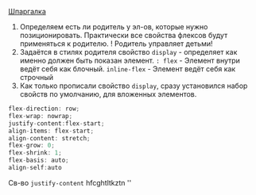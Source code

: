 [Шпаргалка](https://tpverstak.ru/flex-cheatsheet/)
1. Определяем есть ли родитель у эл-ов, которые нужно позиционировать.
    Практически все свойства флексов будут применяться к родителю.
    ! Родитель управляет детьми!
2. Задаётся в стилях родителя свойство  `display` - определяет как именно должен быть показан элемент.
   `: flex` - Элемент внутри ведёт себя как блочный.
   `inline-flex` - Элемент ведёт себя как строчный
3. Как только прописали свойство `display`, сразу установился набор свойств по умолчанию, для вложенных элементов.
```js
flex-direction: row;
flex-wrap: nowrap;
justify-content:flex-start;
align-items: flex-start;
align-content: stretch;
flex-grow: 0;
flex-shrink: 1;
flex-basis: auto;
align-self:auto
```

Св-во `justify-content` hfcghtltkztn ''